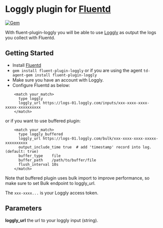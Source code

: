 Loggly plugin for [Fluentd](http://www.fluentd.org)
=============

[![Gem](https://img.shields.io/gem/dt/fluent-plugin-loggly.svg)](https://rubygems.org/gems/fluent-plugin-loggly)

With fluent-plugin-loggly you will be able to use [Loggly](http://loggly.com) as output the logs you collect with Fluentd.

## Getting Started
* Install [Fluentd](http://www.fluentd.org/download)
* `gem install fluent-plugin-loggly` or if you are using the agent `td-agent-gem install fluent-plugin-loggly`
* Make sure you have an account with Loggly.
* Configure Fluentd as below:
~~~~~
    <match your_match>
      type loggly
      loggly_url https://logs-01.loggly.com/inputs/xxx-xxxx-xxxx-xxxxx-xxxxxxxxxx
    </match>
~~~~~
or if you want to use buffered plugin:
~~~~~
    <match your_match>
      type loggly_buffered
      loggly_url https://logs-01.loggly.com/bulk/xxx-xxxx-xxxx-xxxxx-xxxxxxxxxx
      output_include_time true  # add 'timestamp' record into log. (default: true)
      buffer_type    file
      buffer_path    /path/to/buffer/file
      flush_interval 10s
    </match>
~~~~~
   
Note that buffered plugin uses bulk import to improve performance, so make sure to set Bulk endpoint to loggly_url.

The `xxx-xxxx...` is your Loggly access token.

## Parameters
**loggly_url** the url to your loggly input (string).
